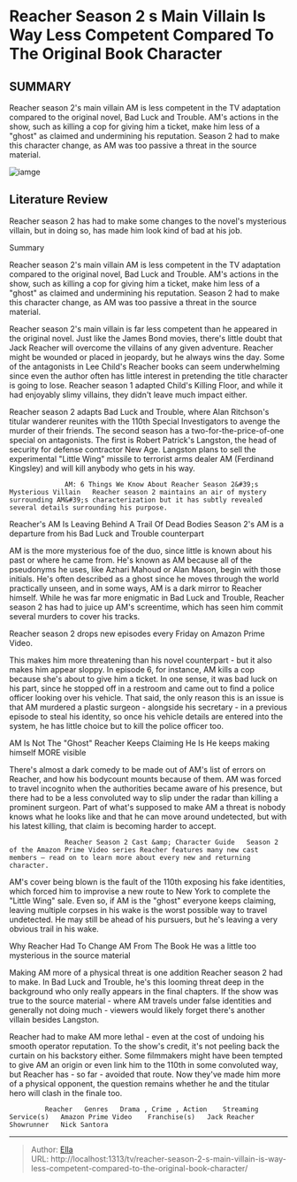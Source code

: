 # Reacher Season 2 s Main Villain Is Way Less Competent Compared To The Original Book Character


## SUMMARY 



  Reacher season 2&#39;s main villain AM is less competent in the TV adaptation compared to the original novel, Bad Luck and Trouble.   AM&#39;s actions in the show, such as killing a cop for giving him a ticket, make him less of a &#34;ghost&#34; as claimed and undermining his reputation.   Season 2 had to make this character change, as AM was too passive a threat in the source material.  

![iamge](https://static1.srcdn.com/wordpress/wp-content/uploads/2023/12/ferdinand-kingsley-as-am-holding-the-little-wing-missile-in-reacher-season-2.jpg)

## Literature Review
Reacher season 2 has had to make some changes to the novel&#39;s mysterious villain, but in doing so, has made him look kind of bad at his job.





Summary

  Reacher season 2&#39;s main villain AM is less competent in the TV adaptation compared to the original novel, Bad Luck and Trouble.   AM&#39;s actions in the show, such as killing a cop for giving him a ticket, make him less of a &#34;ghost&#34; as claimed and undermining his reputation.   Season 2 had to make this character change, as AM was too passive a threat in the source material.  







Reacher season 2&#39;s main villain is far less competent than he appeared in the original novel. Just like the James Bond movies, there&#39;s little doubt that Jack Reacher will overcome the villains of any given adventure. Reacher might be wounded or placed in jeopardy, but he always wins the day. Some of the antagonists in Lee Child&#39;s Reacher books can seem underwhelming since even the author often has little interest in pretending the title character is going to lose. Reacher season 1 adapted Child&#39;s Killing Floor, and while it had enjoyably slimy villains, they didn&#39;t leave much impact either.

Reacher season 2 adapts Bad Luck and Trouble, where Alan Ritchson&#39;s titular wanderer reunites with the 110th Special Investigators to avenge the murder of their friends. The second season has a two-for-the-price-of-one special on antagonists. The first is Robert Patrick&#39;s Langston, the head of security for defense contractor New Age. Langston plans to sell the experimental &#34;Little Wing&#34; missile to terrorist arms dealer AM (Ferdinand Kingsley) and will kill anybody who gets in his way.





 

                  AM: 6 Things We Know About Reacher Season 2&#39;s Mysterious Villain   Reacher season 2 maintains an air of mystery surrounding AM&#39;s characterization but it has subtly revealed several details surrounding his purpose.    


 Reacher&#39;s AM Is Leaving Behind A Trail Of Dead Bodies 
Season 2&#39;s AM is a departure from his Bad Luck and Trouble counterpart
          

AM is the more mysterious foe of the duo, since little is known about his past or where he came from. He&#39;s known as AM because all of the pseudonyms he uses, like Azhari Mahoud or Alan Mason, begin with those initials. He&#39;s often described as a ghost since he moves through the world practically unseen, and in some ways, AM is a dark mirror to Reacher himself. While he was far more enigmatic in Bad Luck and Trouble, Reacher season 2 has had to juice up AM&#39;s screentime, which has seen him commit several murders to cover his tracks.






Reacher season 2 drops new episodes every Friday on Amazon Prime Video.




This makes him more threatening than his novel counterpart - but it also makes him appear sloppy. In episode 6, for instance, AM kills a cop because she&#39;s about to give him a ticket. In one sense, it was bad luck on his part, since he stopped off in a restroom and came out to find a police officer looking over his vehicle. That said, the only reason this is an issue is that AM murdered a plastic surgeon - alongside his secretary - in a previous episode to steal his identity, so once his vehicle details are entered into the system, he has little choice but to kill the police officer too.



 AM Is Not The &#34;Ghost&#34; Reacher Keeps Claiming He Is 
He keeps making himself MORE visible
          




There&#39;s almost a dark comedy to be made out of AM&#39;s list of errors on Reacher, and how his bodycount mounts because of them. AM was forced to travel incognito when the authorities became aware of his presence, but there had to be a less convoluted way to slip under the radar than killing a prominent surgeon. Part of what&#39;s supposed to make AM a threat is nobody knows what he looks like and that he can move around undetected, but with his latest killing, that claim is becoming harder to accept.

                  Reacher Season 2 Cast &amp; Character Guide   Season 2 of the Amazon Prime Video series Reacher features many new cast members – read on to learn more about every new and returning character.    

AM&#39;s cover being blown is the fault of the 110th exposing his fake identities, which forced him to improvise a new route to New York to complete the &#34;Little Wing&#34; sale. Even so, if AM is the &#34;ghost&#34; everyone keeps claiming, leaving multiple corpses in his wake is the worst possible way to travel undetected. He may still be ahead of his pursuers, but he&#39;s leaving a very obvious trail in his wake.






 Why Reacher Had To Change AM From The Book 
He was a little too mysterious in the source material
         

Making AM more of a physical threat is one addition Reacher season 2 had to make. In Bad Luck and Trouble, he&#39;s this looming threat deep in the background who only really appears in the final chapters. If the show was true to the source material - where AM travels under false identities and generally not doing much - viewers would likely forget there&#39;s another villain besides Langston.

Reacher had to make AM more lethal - even at the cost of undoing his smooth operator reputation. To the show&#39;s credit, it&#39;s not peeling back the curtain on his backstory either. Some filmmakers might have been tempted to give AM an origin or even link him to the 110th in some convoluted way, but Reacher has - so far - avoided that route. Now they&#39;ve made him more of a physical opponent, the question remains whether he and the titular hero will clash in the finale too.




             Reacher   Genres   Drama , Crime , Action    Streaming Service(s)   Amazon Prime Video    Franchise(s)   Jack Reacher    Showrunner   Nick Santora       


---

> Author: [Ella](https://instagram.hk.cn/)  
> URL: http://localhost:1313/tv/reacher-season-2-s-main-villain-is-way-less-competent-compared-to-the-original-book-character/  

